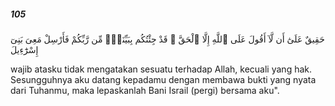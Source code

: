 ##### 105

<span class="ayah">حَقِيقٌ عَلَىٰٓ أَن لَّآ أَقُولَ عَلَى ٱللَّهِ إِلَّا ٱلْحَقَّ ۚ قَدْ جِئْتُكُم بِبَيِّنَةٍۢ مِّن رَّبِّكُمْ فَأَرْسِلْ مَعِىَ بَنِىٓ إِسْرَٰٓءِيلَ</span>

<span class="ayah_translation">wajib atasku tidak mengatakan sesuatu terhadap Allah, kecuali yang hak. Sesungguhnya aku datang kepadamu dengan membawa bukti yang nyata dari Tuhanmu, maka lepaskanlah Bani Israil (pergi) bersama aku".</span>
